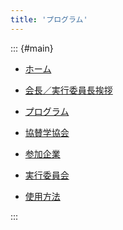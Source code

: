 ```yaml
---
title: 'プログラム'
---
```


::: {#main}

- [ホーム](https://www.vsj.jp/symp2021/)

- [会長／実行委員長挨拶](greeting.html)

- [プログラム](program.html)

- [協賛学協会](support.html)

- [参加企業](sponsors/index.html)

- [実行委員会](committee.html)

- [使用方法](help.html)

:::
